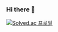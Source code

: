 ### Hi there 👋
[![Solved.ac
프로필](http://mazassumnida.wtf/api/mini/generate_badge?boj=hsj4436)](https://solved.ac/hsj4436)

